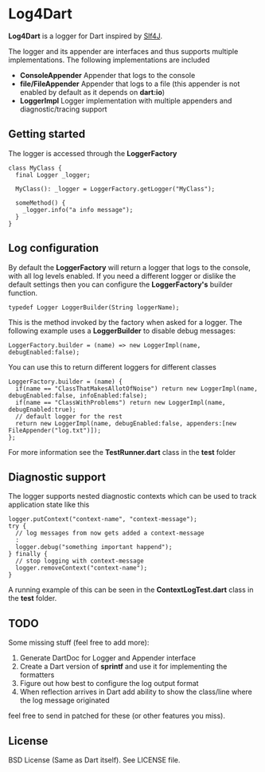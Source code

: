 Log4Dart
========
**Log4Dart** is a logger for Dart inspired by [Slf4J][slf4j]. 

The logger and its appender are interfaces and thus supports multiple implementations. The following 
implementations are included

  * **ConsoleAppender** Appender that logs to the console
  * **file/FileAppender** Appender that logs to a file (this appender is not enabled by default as it depends on **dart:io**) 
  * **LoggerImpl** Logger implementation with multiple appenders and diagnostic/tracing support

Getting started
---------------
The logger is accessed through  the **LoggerFactory** 

```
class MyClass {
  final Logger _logger;

  MyClass(): _logger = LoggerFactory.getLogger("MyClass");

  someMethod() {
    _logger.info("a info message");
  }
}
```

Log configuration
-----------------
By default the **LoggerFactory** will return a logger that logs to the
console, with all log levels enabled. If you need a different logger or
dislike the default settings then you can configure the
**LoggerFactory's** builder function. 

```
typedef Logger LoggerBuilder(String loggerName);
```

This is the method invoked by the factory when asked for a logger. The
following example uses a **LoggerBuilder** to disable debug messages:

```
LoggerFactory.builder = (name) => new LoggerImpl(name, debugEnabled:false); 
```

You can use this to return different loggers for different classes

```
LoggerFactory.builder = (name) {
  if(name == "ClassThatMakesAllotOfNoise") return new LoggerImpl(name, debugEnabled:false, infoEnabled:false);
  if(name == "ClassWithProblems") return new LoggerImpl(name, debugEnabled:true);
  // default logger for the rest
  return new LoggerImpl(name, debugEnabled:false, appenders:[new FileAppender("log.txt")]);
}; 
```

For more information see the **TestRunner.dart** class in the **test** folder

Diagnostic support
------------------
The logger supports nested diagnostic contexts which can be used to
track application state like this

```
logger.putContext("context-name", "context-message");
try {
  // log messages from now gets added a context-message
  :
  logger.debug("something important happend");
} finally {
  // stop logging with context-message
  logger.removeContext("context-name");
}
```

A running example of this can be seen in the **ContextLogTest.dart** class in the **test** folder.

TODO
----
Some missing stuff (feel free to add more):

  1. Generate DartDoc for Logger and Appender interface
  1. Create a Dart version of **sprintf** and use it for implementing the formatters 
  1. Figure out how best to configure the log output format
  1. When reflection arrives in Dart add ability to show the class/line where the log message originated

feel free to send in patched for these (or other features you miss).

License
-------
BSD License (Same as Dart itself). See LICENSE file.  

[slf4j]: http://www.slf4j.org/
